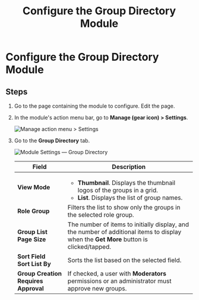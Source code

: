 ﻿---
uid: config-module-group-directory
locale: en
title: Configure the Group Directory Module
dnneditions: 
dnnversion: 09.02.00
related-topics: configure-module-on-page-pb-all
---

# Configure the Group Directory Module

## Steps

1.  Go to the page containing the module to configure. Edit the page.
2.  In the module's action menu bar, go to **Manage (gear icon) \> Settings**.
    
      
    
    ![Manage action menu > Settings](/images/scr-actionmenu-manage-settings.png)
    
      
    
3.  Go to the **Group Directory** tab.
    
      
    
    ![Module Settings — Group Directory](/images/scr-modulesettings-GroupDirectory.png)
    
      
    
    |**Field**|**Description**|
    |---|---|
    |**View Mode**|<ul><li>**Thumbnail**. Displays the thumbnail logos of the groups in a grid.</li><li>**List**. Displays the list of group names.</li></ul>|
    |**Role Group**|Filters the list to show only the groups in the selected role group.|
    |**Group List Page Size**|The number of items to initially display, and the number of additional items to display when the **Get More** button is clicked/tapped.|
    |**Sort Field<br />Sort List By**|Sorts the list based on the selected field.|
    |**Group Creation Requires Approval**|If checked, a user with **Moderators** permissions or an administrator must approve new groups.|
